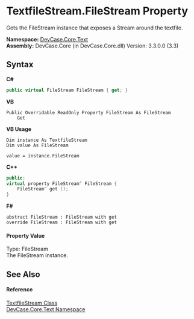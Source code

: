 # TextfileStream.FileStream Property 
 

Gets the FileStream instance that exposes a Stream around the textfile.

**Namespace:**&nbsp;<a href="N_DevCase_Core_Text">DevCase.Core.Text</a><br />**Assembly:**&nbsp;DevCase.Core (in DevCase.Core.dll) Version: 3.3.0.0 (3.3)

## Syntax

**C#**<br />
``` C#
public virtual FileStream FileStream { get; }
```

**VB**<br />
``` VB
Public Overridable ReadOnly Property FileStream As FileStream
	Get
```

**VB Usage**<br />
``` VB Usage
Dim instance As TextfileStream
Dim value As FileStream

value = instance.FileStream

```

**C++**<br />
``` C++
public:
virtual property FileStream^ FileStream {
	FileStream^ get ();
}
```

**F#**<br />
``` F#
abstract FileStream : FileStream with get
override FileStream : FileStream with get
```


#### Property Value
Type: FileStream<br />The FileStream instance.

## See Also


#### Reference
<a href="T_DevCase_Core_Text_TextfileStream">TextfileStream Class</a><br /><a href="N_DevCase_Core_Text">DevCase.Core.Text Namespace</a><br />
